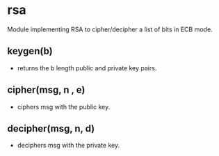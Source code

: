 # rsa
Module implementing RSA to cipher/decipher a list of bits in ECB mode.

## keygen(b)
- returns the b length public and private key pairs.

## cipher(msg, n , e)
- ciphers msg with the public key.

## decipher(msg, n, d)
- deciphers msg with the private key.

